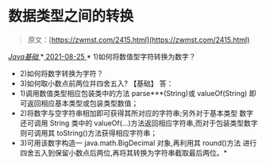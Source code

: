 <!--yml
category: 未分类
date: 0001-01-01 00:00:00
-->

# 数据类型之间的转换

> 原文：[https://zwmst.com/2415.html](https://zwmst.com/2415.html)

   [ *Java基础* ](https://zwmst.com/java%e5%9f%ba%e7%a1%80)*[ <time datetime="2021-08-25T09:31:51+08:00"> 2021-08-25 </time> ](https://zwmst.com/2415.html)  *   1)如何将数值型字符转换为数字？
*   2)如何将数字转换为字符？
*   3)如何取小数点前两位并四舍五入? 【基础】
    答：
*   1)调用数值类型相应包装类中的方法 parse***(String)或 valueOf(String) 即可返回相应基本类型或包装类型数值；
*   2)将数字与空字符串相加即可获得其所对应的字符串;另外对于基本类型 数字还可调用 String 类中的 valueOf(…)方法返回相应字符串,而对于包装类型数字则可调用其 toString()方法获得相应字符串；
*   3)可用该数字构造一 java.math.BigDecimal 对象,再利用其 round()方法 进行四舍五入到保留小数点后两位,再将其转换为字符串截取最后两位。*
